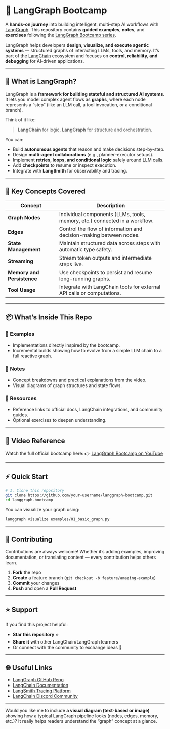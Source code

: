 

# 🚀 LangGraph Bootcamp

A **hands-on journey** into building intelligent, multi-step AI workflows with [LangGraph](https://github.com/langchain-ai/langgraph).
This repository contains **guided examples**, **notes**, and **exercises** following the [LangGraph Bootcamp series](https://www.youtube.com/watch?v=jGg_1h0qzaM).

LangGraph helps developers **design, visualize, and execute agentic systems** — structured graphs of interacting LLMs, tools, and memory. It’s part of the [LangChain](https://github.com/langchain-ai/langchain) ecosystem and focuses on **control, reliability, and debugging** for AI-driven applications.

---

## 🧩 What is LangGraph?

LangGraph is a **framework for building stateful and structured AI systems**.
It lets you model complex agent flows as **graphs**, where each node represents a “step” (like an LLM call, a tool invocation, or a conditional branch).

Think of it like:

> **LangChain** for logic,
> **LangGraph** for structure and orchestration.

You can:

* Build **autonomous agents** that reason and make decisions step-by-step.
* Design **multi-agent collaborations** (e.g., planner–executor setups).
* Implement **retries, loops, and conditional logic** safely around LLM calls.
* Add **checkpoints** to resume or inspect execution.
* Integrate with **LangSmith** for observability and tracing.

---

## 🧱 Key Concepts Covered

| Concept                    | Description                                                                |
| -------------------------- | -------------------------------------------------------------------------- |
| **Graph Nodes**            | Individual components (LLMs, tools, memory, etc.) connected in a workflow. |
| **Edges**                  | Control the flow of information and decision-making between nodes.         |
| **State Management**       | Maintain structured data across steps with automatic type safety.          |
| **Streaming**              | Stream token outputs and intermediate steps live.                          |
| **Memory and Persistence** | Use checkpoints to persist and resume long-running graphs.                 |
| **Tool Usage**             | Integrate with LangChain tools for external API calls or computations.     |

---

## 📦 What’s Inside This Repo

### 🧠 Examples

* Implementations directly inspired by the bootcamp.
* Incremental builds showing how to evolve from a simple LLM chain to a full reactive graph.

### 📝 Notes

* Concept breakdowns and practical explanations from the video.
* Visual diagrams of graph structures and state flows.

### 🔗 Resources

* Reference links to official docs, LangChain integrations, and community guides.
* Optional exercises to deepen understanding.

---

## 🎥 Video Reference

Watch the full official bootcamp here:
👉 [LangGraph Bootcamp on YouTube](https://www.youtube.com/watch?v=jGg_1h0qzaM)

---

## ⚡ Quick Start

```bash
# 1. Clone this repository
git clone https://github.com/your-username/langgraph-bootcamp.git
cd langgraph-bootcamp
```

You can visualize your graph using:

```bash
langgraph visualize examples/01_basic_graph.py
```

---

## 🤝 Contributing

Contributions are always welcome!
Whether it’s adding examples, improving documentation, or translating content — every contribution helps others learn.

1. **Fork** the repo
2. **Create** a feature branch (`git checkout -b feature/amazing-example`)
3. **Commit** your changes
4. **Push** and open a **Pull Request**

---

## ⭐ Support

If you find this project helpful:

* **Star this repository** ⭐
* **Share it** with other LangChain/LangGraph learners
* Or connect with the community to exchange ideas 💬

---

## 🌐 Useful Links

* [LangGraph GitHub Repo](https://github.com/langchain-ai/langgraph)
* [LangChain Documentation](https://python.langchain.com)
* [LangSmith Tracing Platform](https://smith.langchain.com)
* [LangChain Discord Community](https://discord.gg/langchain)

---

Would you like me to include **a visual diagram (text-based or image)** showing how a typical LangGraph pipeline looks (nodes, edges, memory, etc.)? It really helps readers understand the “graph” concept at a glance.
